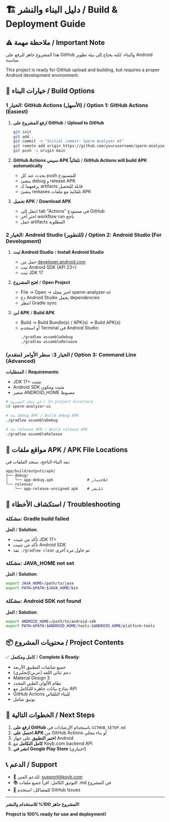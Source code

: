 # 🏗️ دليل البناء والنشر / Build & Deployment Guide

## ⚠️ ملاحظة مهمة / Important Note

هذا المشروع جاهز للرفع على GitHub والبناء، لكنه يحتاج إلى بيئة تطوير Android مناسبة.

This project is ready for GitHub upload and building, but requires a proper Android development environment.

## 🚀 خيارات البناء / Build Options

### الخيار 1: GitHub Actions (الأسهل) / Option 1: GitHub Actions (Easiest)

1. **ارفع المشروع على GitHub** / **Upload to GitHub**
   ```bash
   git init
   git add .
   git commit -m "Initial commit: Sperm Analyzer AI"
   git remote add origin https://github.com/yourusername/sperm-analyzer-ai.git
   git push -u origin main
   ```

2. **GitHub Actions سيبني APK تلقائياً** / **GitHub Actions will build APK automatically**
   - يحدث عند كل push للمستودع
   - ينشئ debug و release APK
   - يرفعهما كـ artifacts قابلة للتحميل
   - ينشئ releases تلقائية مع ملفات APK

3. **تحميل APK** / **Download APK**
   - انتقل إلى tab "Actions" في مستودع GitHub
   - اختر آخر workflow run ناجح
   - حمل artifacts المطلوبة

### الخيار 2: Android Studio (للتطوير) / Option 2: Android Studio (For Development)

1. **ثبت Android Studio** / **Install Android Studio**
   - حمل من [developer.android.com](https://developer.android.com/studio)
   - ثبت Android SDK (API 23+)
   - ثبت JDK 17

2. **افتح المشروع** / **Open Project**
   - File → Open → اختر مجلد sperm-analyzer-ui
   - دع Android Studio يحمل dependencies
   - انتظر Gradle sync

3. **ابن APK** / **Build APK**
   - Build → Build Bundle(s) / APK(s) → Build APK(s)
   - أو استخدم Terminal في Android Studio:
     ```bash
     ./gradlew assembleDebug
     ./gradlew assembleRelease
     ```

### الخيار 3: سطر الأوامر (متقدم) / Option 3: Command Line (Advanced)

**المتطلبات** / **Requirements**:
- JDK 17+ مثبت
- Android SDK مثبت ومكون
- متغير ANDROID_HOME مضبوط

```bash
# في مجلد المشروع / In project directory
cd sperm-analyzer-ui

# بناء debug APK / Build debug APK
./gradlew assembleDebug

# بناء release APK / Build release APK
./gradlew assembleRelease
```

## 📱 مواقع ملفات APK / APK File Locations

بعد البناء الناجح، ستجد الملفات في:

```
app/build/outputs/apk/
├── debug/
│   └── app-debug.apk               # للاختبار
└── release/
    └── app-release-unsigned.apk    # للنشر
```

## 🔧 استكشاف الأخطاء / Troubleshooting

### مشكلة: Gradle build failed
**الحل** / **Solution**:
- تأكد من تثبيت JDK 17+
- تأكد من تثبيت Android SDK
- نفذ `./gradlew clean` ثم حاول مرة أخرى

### مشكلة: JAVA_HOME not set
**الحل** / **Solution**:
```bash
export JAVA_HOME=/path/to/java
export PATH=$PATH:$JAVA_HOME/bin
```

### مشكلة: Android SDK not found
**الحل** / **Solution**:
```bash
export ANDROID_HOME=/path/to/android-sdk
export PATH=$PATH:$ANDROID_HOME/tools:$ANDROID_HOME/platform-tools
```

## 📦 محتويات المشروع / Project Contents

✅ **كامل ومكتمل** / **Complete & Ready**:
- جميع شاشات التطبيق الأربعة
- دعم ثنائي اللغة (عربي/إنجليزي)
- Material Design 3
- نظام الألوان الطبي المحدد
- نماذج بيانات جاهزة للتكامل مع API
- GitHub Actions للبناء التلقائي
- توثيق شامل

## 🎯 الخطوات التالية / Next Steps

1. **ارفع على GitHub** باستخدام الإرشادات في `GITHUB_SETUP.md`
2. **احصل على APK** من GitHub Actions أو بناء محلي
3. **اختبر التطبيق** على جهاز Android
4. **كامل التكامل** مع Koyb.com backend API
5. **انشر في Google Play Store** (اختياري)

## 📞 الدعم / Support

- 📧 للدعم الفني: support@koyb.com
- 📚 التوثيق الكامل: اقرأ جميع ملفات .md في المشروع
- 🐛 للمشاكل: استخدم GitHub Issues

---

**المشروع جاهز 100% للاستخدام والنشر!**

**Project is 100% ready for use and deployment!**